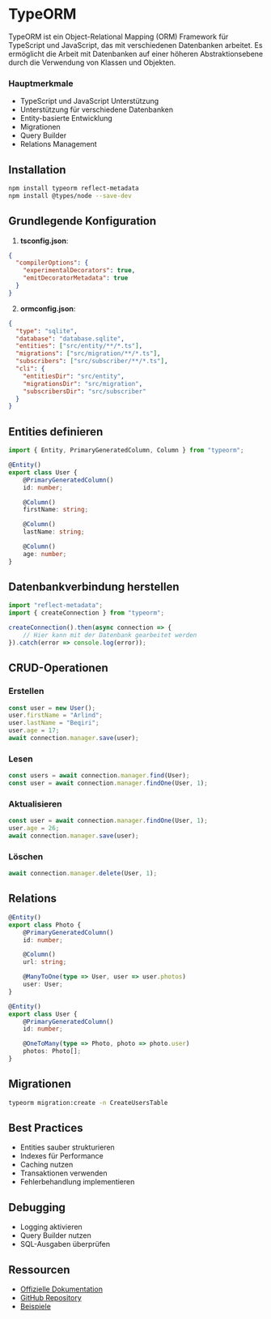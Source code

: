 # TypeORM

TypeORM ist ein Object-Relational Mapping (ORM) Framework für TypeScript und JavaScript, das mit verschiedenen Datenbanken arbeitet. Es ermöglicht die Arbeit mit Datenbanken auf einer höheren Abstraktionsebene durch die Verwendung von Klassen und Objekten.

### Hauptmerkmale
- TypeScript und JavaScript Unterstützung
- Unterstützung für verschiedene Datenbanken
- Entity-basierte Entwicklung
- Migrationen
- Query Builder
- Relations Management

## Installation

```bash
npm install typeorm reflect-metadata
npm install @types/node --save-dev
```

## Grundlegende Konfiguration

1. **tsconfig.json**:
```json
{
  "compilerOptions": {
    "experimentalDecorators": true,
    "emitDecoratorMetadata": true
  }
}
```

2. **ormconfig.json**:
```json
{
  "type": "sqlite",
  "database": "database.sqlite",
  "entities": ["src/entity/**/*.ts"],
  "migrations": ["src/migration/**/*.ts"],
  "subscribers": ["src/subscriber/**/*.ts"],
  "cli": {
    "entitiesDir": "src/entity",
    "migrationsDir": "src/migration",
    "subscribersDir": "src/subscriber"
  }
}
```

## Entities definieren

```typescript
import { Entity, PrimaryGeneratedColumn, Column } from "typeorm";

@Entity()
export class User {
    @PrimaryGeneratedColumn()
    id: number;

    @Column()
    firstName: string;

    @Column()
    lastName: string;

    @Column()
    age: number;
}
```

## Datenbankverbindung herstellen

```typescript
import "reflect-metadata";
import { createConnection } from "typeorm";

createConnection().then(async connection => {
    // Hier kann mit der Datenbank gearbeitet werden
}).catch(error => console.log(error));
```

## CRUD-Operationen

### Erstellen
```typescript
const user = new User();
user.firstName = "Arlind";
user.lastName = "Beqiri";
user.age = 17;
await connection.manager.save(user);
```

### Lesen
```typescript
const users = await connection.manager.find(User);
const user = await connection.manager.findOne(User, 1);
```

### Aktualisieren
```typescript
const user = await connection.manager.findOne(User, 1);
user.age = 26;
await connection.manager.save(user);
```

### Löschen
```typescript
await connection.manager.delete(User, 1);
```

## Relations

```typescript
@Entity()
export class Photo {
    @PrimaryGeneratedColumn()
    id: number;

    @Column()
    url: string;

    @ManyToOne(type => User, user => user.photos)
    user: User;
}

@Entity()
export class User {
    @PrimaryGeneratedColumn()
    id: number;

    @OneToMany(type => Photo, photo => photo.user)
    photos: Photo[];
}
```

## Migrationen

```bash
typeorm migration:create -n CreateUsersTable
```

## Best Practices
- Entities sauber strukturieren
- Indexes für Performance
- Caching nutzen
- Transaktionen verwenden
- Fehlerbehandlung implementieren

## Debugging
- Logging aktivieren
- Query Builder nutzen
- SQL-Ausgaben überprüfen

## Ressourcen
- [Offizielle Dokumentation](https://typeorm.io/)
- [GitHub Repository](https://github.com/typeorm/typeorm)
- [Beispiele](https://github.com/typeorm/typeorm/tree/master/sample) 